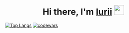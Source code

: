 <h1 align="center">Hi there, I'm <a href="https://myjswork.ru" target="_blank">Iurii</a> 
<img src="https://github.com/blackcater/blackcater/raw/main/images/Hi.gif" height="32"/></h1>

[![Top Langs](https://github-readme-stats.vercel.app/api/top-langs/?username=anuraghazra)](https://github.com/anuraghazra/github-readme-stats)
[![codewars](https://www.codewars.com/users/Yuriy1989/badges/small)](https://www.codewars.com/users/Yuriy1989/badges/small)

<!--
**Yuriy1989/Yuriy1989** is a ✨ _special_ ✨ repository because its `README.md` (this file) appears on your GitHub profile.

Here are some ideas to get you started:

- 🔭 I’m currently working on ...
- 🌱 I’m currently learning ...
- 👯 I’m looking to collaborate on ...
- 🤔 I’m looking for help with ...
- 💬 Ask me about ...
- 📫 How to reach me: ...
- 😄 Pronouns: ...
- ⚡ Fun fact: ...
-->
